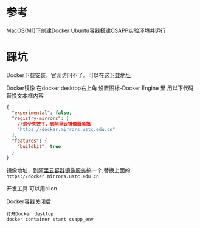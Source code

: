 
# 参考
[MacOS(M1)下创建Docker Ubuntu容器搭建CSAPP实验环境并运行](https://blog.csdn.net/weixin_52693116/article/details/133149517)

# 踩坑
Docker下载安装，官网访问不了。可以在这[下载地址](https://www.macw.com/mac/3356.html?id=Mjg0ODY4Jl8mMjcuMTg3LjIyNC4xMTI%3D&continueFlag=34612167169c183d5c4be110f99e38b1)


Docker镜像
在docker desktop右上角 设置图标-Docker Engine 里 用以下代码替换文本框内容
```json
{
  "experimental": false,
  "registry-mirrors": [
    //这个失效了，到阿里云镜像服务搞
    "https://docker.mirrors.ustc.edu.cn" 
  ],
  "features": {
    "buildkit": true
  }
}
```
镜像地址，到[阿里云容器镜像服务](https://cr.console.aliyun.com/cn-hangzhou/instances/mirrors)搞一个,替换上面的`https://docker.mirrors.ustc.edu.cn`

开发工具  可以用clion

Docker容器关闭后
```
打开Docker desktop
docker container start csapp_env
```

